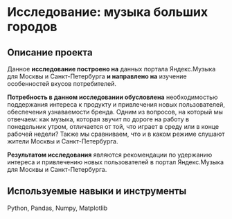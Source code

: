 # Исследование: музыка больших городов
## Описание проекта
Данное **исследование построено на** данных портала Яндекс.Музыка для Москвы и Санкт-Петербурга **и направлено на** изучение особенностей вкусов потребителей.

**Потребность в данном исследовании обусловлена** необходимостью поддержания интереса к продукту и привлечения новых пользователей, обеспечения узнаваемости бренда. Одним из вопросов, на который мы отвечаем: как музыка, которая звучит по дороге на работу в понедельник утром, отличается от той, что играет в среду или в конце рабочей недели? Также мы сравниваем, что и в каком режиме слушают жители Москвы и Санкт-Петербурга.

**Результатом исследования** являются рекомендации по удержанию интереса и привлечению новых пользователей в портал Яндекс.Музыка для Москвы и Санкт-Петербурга.

## Используемые навыки и инструменты
Python, Pandas, Numpy, Matplotlib
